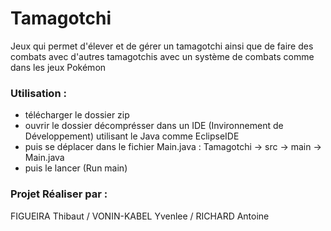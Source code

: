 # Tamagotchi

Jeux qui permet d'élever et de gérer un tamagotchi ainsi que de faire des combats avec d'autres tamagotchis avec un système de combats comme dans les jeux Pokémon

### Utilisation : 

- télécharger le dossier zip 
- ouvrir le dossier décomprésser dans un IDE (Invironnement de Développement) utilisant le Java comme EclipseIDE
- puis se déplacer dans le fichier Main.java : Tamagotchi -> src -> main -> Main.java
- puis le lancer (Run main)

### Projet Réaliser par : 

FIGUEIRA Thibaut / VONIN-KABEL Yvenlee / RICHARD Antoine
